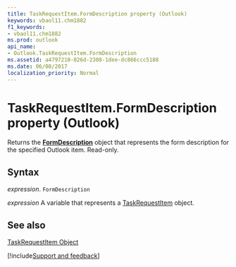 ```yaml
---
title: TaskRequestItem.FormDescription property (Outlook)
keywords: vbaol11.chm1882
f1_keywords:
- vbaol11.chm1882
ms.prod: outlook
api_name:
- Outlook.TaskRequestItem.FormDescription
ms.assetid: a4797210-026d-2308-1dee-dc866ccc5188
ms.date: 06/08/2017
localization_priority: Normal
---
```



# TaskRequestItem.FormDescription property (Outlook)

Returns the  **[FormDescription](Outlook.FormDescription.md)** object that represents the form description for the specified Outlook item. Read-only.


## Syntax

_expression_. `FormDescription`

_expression_ A variable that represents a [TaskRequestItem](Outlook.TaskRequestItem.md) object.


## See also


[TaskRequestItem Object](Outlook.TaskRequestItem.md)

[!include[Support and feedback](~/includes/feedback-boilerplate.md)]